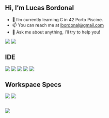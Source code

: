 ## Hi, I’m Lucas Bordonal

- 🌱 I’m currently learning C in 42 Porto Piscine.
- 📫 You can reach me at lbordonal@gmail.com
- 💬 Ask me about anything, I’ll try to help you!

<div> 
  <a href = "mailto:lbordonal@gmail.com"><img src="https://img.shields.io/badge/Gmail-D14836?style=for-the-badge&logo=gmail&logoColor=white"></a>
  <a href="https://www.linkedin.com/in/lucas-bordonal-681a90b9/" target="_blank"><img src="https://img.shields.io/badge/-LinkedIn-%230077B5?style=for-the-badge&logo=linkedin&logoColor=white" target="_blank"></a> 

## IDE
<img src="https://img.shields.io/badge/Arduino_IDE-00979D?style=for-the-badge&logo=arduino&logoColor=white"></a>
<img src="https://img.shields.io/badge/Delphi_RAD_Studio-B22222?style=for-the-badge&logo=delphi&logoColor=white"></a>
<img src="https://img.shields.io/badge/sublime_text-%23575757.svg?&style=for-the-badge&logo=sublime-text&logoColor=important"></a>
<img src="https://img.shields.io/badge/VIM-%2311AB00.svg?&style=for-the-badge&logo=vim&logoColor=white"></a>
<img src="https://img.shields.io/badge/Visual_Studio_Code-0078D4?style=for-the-badge&logo=visual%20studio%20code&logoColor=white"></a>

## Workspace Specs
<img src="https://img.shields.io/badge/Intel-Core_i5_10th-0071C5?style=for-the-badge&logo=intel&logoColor=white"></a>
<img src="https://img.shields.io/badge/AMD-_RX_580-ED1C24?style=for-the-badge&logo=amd&logoColor=white"></a>

##
<a href="https://github.com/lbordonal">
  <img align="center" src="https://github-readme-stats.vercel.app/api?username=lbordonal&show_icons=true&theme=city_lights&include_all_commits=true&count_private=true"/>
</a>

